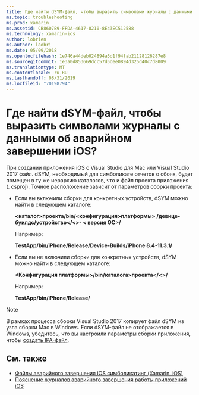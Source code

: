 ```yaml
---
title: Где найти dSYM-файл, чтобы выразить символами журналы с данными об аварийном завершении iOS?
ms.topic: troubleshooting
ms.prod: xamarin
ms.assetid: CB8607B9-FFDA-4617-8210-8E43EC512588
ms.technology: xamarin-ios
author: lobrien
ms.author: laobri
ms.date: 05/09/2018
ms.openlocfilehash: 1e746a44deb024894a5d1f94fab21128126287e8
ms.sourcegitcommit: 1e3a0d853669dcc57d5dee0894d325d40c7d8009
ms.translationtype: MT
ms.contentlocale: ru-RU
ms.lasthandoff: 08/31/2019
ms.locfileid: "70198794"
---
```

# <a name="where-can-i-find-the-dsym-file-to-symbolicate-ios-crash-logs"></a>Где найти dSYM-файл, чтобы выразить символами журналы с данными об аварийном завершении iOS?

При создании приложения iOS с Visual Studio для Mac или Visual Studio 2017 файл. dSYM, необходимый для симболикате отчетов о сбоях, будет помещен в ту же иерархию каталогов, что и файл проекта приложения (. csproj). Точное расположение зависит от параметров сборки проекта:

- Если вы включили сборки для конкретных устройств, dSYM можно найти в следующем каталоге:

    **&lt;каталог&gt;проекта/bin/&lt;конфигурация&gt;платформы&gt; /девице-буилдс/устройство&lt;/&lt;&gt;- &lt; версия ОС&gt;/**

    Например:
  
    **TestApp/bin/iPhone/Release/Device-Builds/iPhone 8.4-11.3.1/**

- Если вы не включили сборки для конкретных устройств, dSYM можно найти в следующем каталоге:

    **&lt;Конфигурация платформы&gt;/bin/каталога&gt;проекта&lt;/&lt;&gt;/**

    Например:

    **TestApp/bin/iPhone/Release/**

> [!NOTE]
> В рамках процесса сборки Visual Studio 2017 копирует файл dSYM из узла сборки Mac в Windows. Если dSYM-файл не отображается в Windows, убедитесь, что вы настроили параметры сборки приложения, чтобы [создать IPA-файл](~/ios/deploy-test/app-distribution/ipa-support.md).

## <a name="see-also"></a>См. также

- [Файлы аварийного завершения iOS симболикатинг (Xamarin. iOS)](https://www.jmillerdev.net/symbolicating-ios-crash-files-xamarin-ios/)
- [Пояснение журналов аварийного завершения работы приложений iOS](https://www.raywenderlich.com/23704/demystifying-ios-application-crash-logs)

